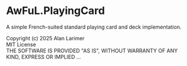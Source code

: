 # AwFuL.PlayingCard
A simple French-suited standard playing card and deck implementation.

Copyright (c) 2025 Alan Larimer  
MIT License  
THE SOFTWARE IS PROVIDED "AS IS", WITHOUT WARRANTY OF ANY KIND, EXPRESS OR IMPLIED ...
